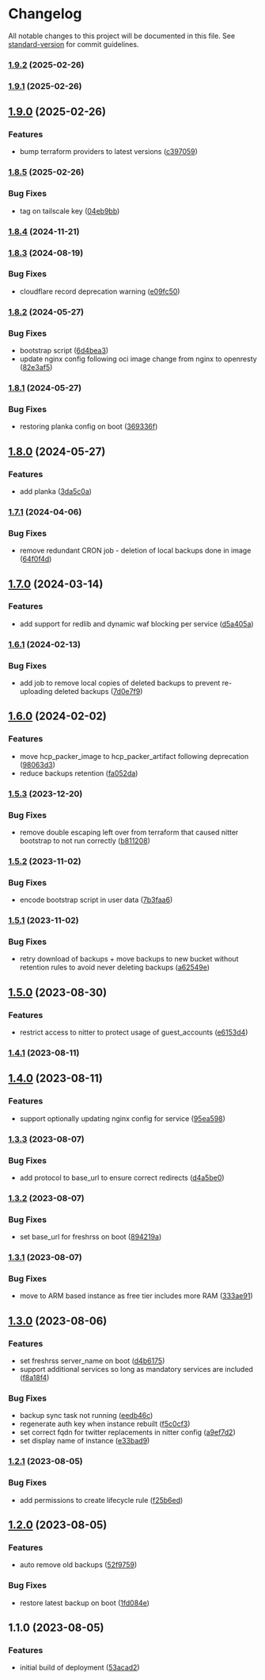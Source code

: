# Changelog

All notable changes to this project will be documented in this file. See [standard-version](https://github.com/conventional-changelog/standard-version) for commit guidelines.

### [1.9.2](https://github.com/batinicaz/freshrss/compare/v1.9.1...v1.9.2) (2025-02-26)

### [1.9.1](https://github.com/batinicaz/freshrss/compare/v1.9.0...v1.9.1) (2025-02-26)

## [1.9.0](https://github.com/batinicaz/freshrss/compare/v1.8.5...v1.9.0) (2025-02-26)


### Features

* bump terraform providers to latest versions ([c397059](https://github.com/batinicaz/freshrss/commit/c39705954c3ab5957ea2be1e0f031f7a99b12386))

### [1.8.5](https://github.com/batinicaz/freshrss/compare/v1.8.4...v1.8.5) (2025-02-26)


### Bug Fixes

* tag on tailscale key ([04eb9bb](https://github.com/batinicaz/freshrss/commit/04eb9bbce20968271f711225eb0ee2e24158bd92))

### [1.8.4](https://github.com/batinicaz/freshrss/compare/v1.8.3...v1.8.4) (2024-11-21)

### [1.8.3](https://github.com/batinicaz/freshrss/compare/v1.8.2...v1.8.3) (2024-08-19)


### Bug Fixes

* cloudflare record deprecation warning ([e09fc50](https://github.com/batinicaz/freshrss/commit/e09fc50491c0c96215c5733e7fceb33d75a069ff))

### [1.8.2](https://github.com/batinicaz/freshrss/compare/v1.8.1...v1.8.2) (2024-05-27)


### Bug Fixes

* bootstrap script ([6d4bea3](https://github.com/batinicaz/freshrss/commit/6d4bea35affdaca5e63feb0d97deec5220ed8231))
* update nginx config following oci image change from nginx to openresty ([82e3af5](https://github.com/batinicaz/freshrss/commit/82e3af52f1dfa055d76c309fda4c6e36a0ae36d7))

### [1.8.1](https://github.com/batinicaz/freshrss/compare/v1.8.0...v1.8.1) (2024-05-27)


### Bug Fixes

* restoring planka config on boot ([369336f](https://github.com/batinicaz/freshrss/commit/369336fbf25f2927bbc39f92412c557524deba00))

## [1.8.0](https://github.com/batinicaz/freshrss/compare/v1.7.1...v1.8.0) (2024-05-27)


### Features

* add planka ([3da5c0a](https://github.com/batinicaz/freshrss/commit/3da5c0a095eaafa503d3ee23f9c9dc138bf9e4b5))

### [1.7.1](https://github.com/batinicaz/freshrss/compare/v1.7.0...v1.7.1) (2024-04-06)


### Bug Fixes

* remove redundant CRON job - deletion of local backups done in image ([64f0f4d](https://github.com/batinicaz/freshrss/commit/64f0f4d55156ef5de36b91bf431489c923476b73))

## [1.7.0](https://github.com/batinicaz/freshrss/compare/v1.6.1...v1.7.0) (2024-03-14)


### Features

* add support for redlib and dynamic waf blocking per service ([d5a405a](https://github.com/batinicaz/freshrss/commit/d5a405a13e8ff7a97f60e2a3f8998ae6658b39f7))

### [1.6.1](https://github.com/batinicaz/freshrss/compare/v1.6.0...v1.6.1) (2024-02-13)


### Bug Fixes

* add job to remove local copies of deleted backups to prevent re-uploading deleted backups ([7d0e7f9](https://github.com/batinicaz/freshrss/commit/7d0e7f9368018ee3f79fef6c0072fb73d556947f))

## [1.6.0](https://github.com/batinicaz/freshrss/compare/v1.5.3...v1.6.0) (2024-02-02)


### Features

* move hcp_packer_image to hcp_packer_artifact following deprecation ([98063d3](https://github.com/batinicaz/freshrss/commit/98063d398b113dacdc684d2960e601077e494401))
* reduce backups retention ([fa052da](https://github.com/batinicaz/freshrss/commit/fa052da16a7a00c74c7ba0f120f5a61282e045f4))

### [1.5.3](https://github.com/batinicaz/freshrss/compare/v1.5.2...v1.5.3) (2023-12-20)


### Bug Fixes

* remove double escaping left over from terraform that caused nitter bootstrap to not run correctly ([b811208](https://github.com/batinicaz/freshrss/commit/b811208e19fd39d9c1b3408e54c832d7e239391f))

### [1.5.2](https://github.com/batinicaz/freshrss/compare/v1.5.1...v1.5.2) (2023-11-02)


### Bug Fixes

* encode bootstrap script in user data ([7b3faa6](https://github.com/batinicaz/freshrss/commit/7b3faa68c0cea33afff1810a67e7d3b515ff3412))

### [1.5.1](https://github.com/batinicaz/freshrss/compare/v1.5.0...v1.5.1) (2023-11-02)


### Bug Fixes

* retry download of backups + move backups to new bucket without retention rules to avoid never deleting backups ([a62549e](https://github.com/batinicaz/freshrss/commit/a62549ec5e4718bfa244234a0f34bfe80cb0af52))

## [1.5.0](https://github.com/batinicaz/freshrss/compare/v1.4.1...v1.5.0) (2023-08-30)


### Features

* restrict access to nitter to protect usage of guest_accounts ([e6153d4](https://github.com/batinicaz/freshrss/commit/e6153d42d4ff0e4db450654f82073501bc98a588))

### [1.4.1](https://github.com/batinicaz/freshrss/compare/v1.4.0...v1.4.1) (2023-08-11)

## [1.4.0](https://github.com/batinicaz/freshrss/compare/v1.3.3...v1.4.0) (2023-08-11)


### Features

* support optionally updating nginx config for service ([95ea598](https://github.com/batinicaz/freshrss/commit/95ea598e34272873c1314204269e38f43b7803fe))

### [1.3.3](https://github.com/batinicaz/freshrss/compare/v1.3.2...v1.3.3) (2023-08-07)


### Bug Fixes

* add protocol to base_url to ensure correct redirects ([d4a5be0](https://github.com/batinicaz/freshrss/commit/d4a5be00871699653de602d2e3e458e3166d952e))

### [1.3.2](https://github.com/batinicaz/freshrss/compare/v1.3.1...v1.3.2) (2023-08-07)


### Bug Fixes

* set base_url for freshrss on boot ([894219a](https://github.com/batinicaz/freshrss/commit/894219a3785e225dfe1b3e27b7461273f2104ffc))

### [1.3.1](https://github.com/batinicaz/freshrss/compare/v1.3.0...v1.3.1) (2023-08-07)


### Bug Fixes

* move to ARM based instance as free tier includes more RAM ([333ae91](https://github.com/batinicaz/freshrss/commit/333ae911d63f9b032d9c74fe2c5a6adc96970af9))

## [1.3.0](https://github.com/batinicaz/freshrss/compare/v1.2.1...v1.3.0) (2023-08-06)


### Features

* set freshrss server_name on boot ([d4b6175](https://github.com/batinicaz/freshrss/commit/d4b6175e234eab2036bc4734972168b5972f1880))
* support additional services so long as mandatory services are included ([f8a18f4](https://github.com/batinicaz/freshrss/commit/f8a18f4e7c0aeff80595db9028ebfdcfe6c2b692))


### Bug Fixes

* backup sync task not running ([eedb46c](https://github.com/batinicaz/freshrss/commit/eedb46cbcfbb51730f37c2f3f2a3d9993cd9018d))
* regenerate auth key when instance rebuilt ([f5c0cf3](https://github.com/batinicaz/freshrss/commit/f5c0cf32c09c4ed59978aef01f061207bd8476b0))
* set correct fqdn for twitter replacements in nitter config ([a9ef7d2](https://github.com/batinicaz/freshrss/commit/a9ef7d27489ff197cf08ddc71f537547ef28222c))
* set display name of instance ([e33bad9](https://github.com/batinicaz/freshrss/commit/e33bad94e91d380f432bdb5dff9d31026e69506e))

### [1.2.1](https://github.com/batinicaz/freshrss/compare/v1.2.0...v1.2.1) (2023-08-05)


### Bug Fixes

* add permissions to create lifecycle rule ([f25b6ed](https://github.com/batinicaz/freshrss/commit/f25b6eda39360c2420feb82ab2df57704ae06982))

## [1.2.0](https://github.com/batinicaz/freshrss/compare/v1.1.0...v1.2.0) (2023-08-05)


### Features

* auto remove old backups ([52f9759](https://github.com/batinicaz/freshrss/commit/52f97596d3709c5e82d2a70cf3f0cadc8ced0915))


### Bug Fixes

* restore latest backup on boot ([1fd084e](https://github.com/batinicaz/freshrss/commit/1fd084e3178370217f1bf1fa1e14c20f9c814cba))

## 1.1.0 (2023-08-05)


### Features

* initial build of deployment ([53acad2](https://github.com/batinicaz/freshrss/commit/53acad24c051151a307b4019156a63560b37cfeb))
